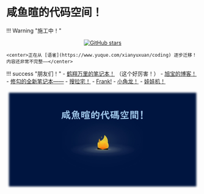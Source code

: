 # 咸鱼暄的代码空间！

!!! Warning "施工中！"
    <center>[![GitHub stars](https://img.shields.io/github/stars/xuan-insr/xuan-insr.github.io.svg?style=social&label=Stars)](https://github.com/xuan-insr/xuan-insr.github.io)</center>

    <center>正在从 [语雀](https://www.yuque.com/xianyuxuan/coding) 逐步迁移！内容还非常不完整——</center>

!!! success "朋友们！"
    - [鹤翔万里的笔记本！](https://note.tonycrane.cc/) （这个好厉害！）
    - [旭宝的博客！](https://zicx.top/home/)
    - [修勾的全新笔记本——](https://note.isshikih.top/link/)
    - [搜拉宅！](https://wjn233.fun/)
    - [Frank!](https://frankgu.top/)
    - [小角龙！](https://zhang-each.github.io/)
    - [娃娃机！](https://lhmd.github.io/)

<center><img src="index.assets/image.png" alt="image" style="zoom: 67%;" /></center>